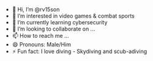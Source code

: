 - 👋 Hi, I’m @rv15son
- 👀 I’m interested in video games & combat sports
- 🌱 I’m currently learning cybersecurity
- 💞️ I’m looking to collaborate on ...
- 📫 How to reach me ...
- 😄 Pronouns: Male/Him
- ⚡ Fun fact: I love diving - Skydiving and scub-adiving

<!---
rv15son/rv15son is a ✨ special ✨ repository because its `README.md` (this file) appears on your GitHub profile.
You can click the Preview link to take a look at your changes.
--->
